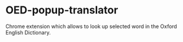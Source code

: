 # OED-popup-translator
Chrome extension which allows to look up selected word in the Oxford English Dictionary.
